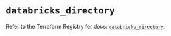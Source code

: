 # `databricks_directory`

Refer to the Terraform Registry for docs: [`databricks_directory`](https://registry.terraform.io/providers/databricks/databricks/1.90.0/docs/resources/directory).
